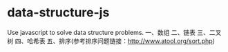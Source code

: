 # data-structure-js
Use javascript to solve data structure problems.
一、数组
二、链表
三、二叉树
四、哈希表
五、排序(参考排序问题链接：http://www.atool.org/sort.php)
